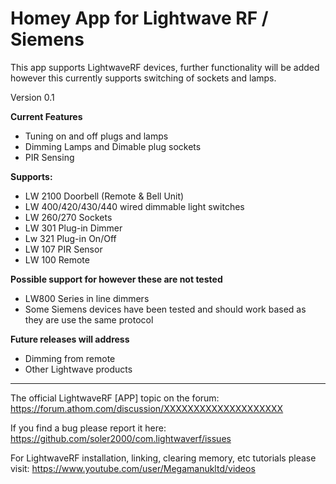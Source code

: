 # Homey App for Lightwave RF / Siemens


 This app supports LightwaveRF devices, further functionality will be added however this currently supports switching of sockets and lamps.
 
 Version 0.1
 
**Current Features**  
- Tuning on and off plugs and lamps  
- Dimming Lamps and Dimable plug sockets  
- PIR Sensing  
  
  
**Supports:**  

- LW 2100 Doorbell (Remote & Bell Unit) 
- LW 400/420/430/440  wired dimmable light switches  
- LW 260/270 Sockets  
- LW 301 Plug-in Dimmer  
- Lw 321 Plug-in On/Off  
- LW 107 PIR Sensor  
- LW 100 Remote  

**Possible support for however these are not tested**
  * LW800 Series in line dimmers   
  * Some Siemens devices have been tested and should work based as they are use the same protocol   
 
**Future releases will address**   

  * Dimming from remote
  * Other Lightwave products
 
---

 The official LightwaveRF [APP] topic on the forum: https://forum.athom.com/discussion/XXXXXXXXXXXXXXXXXXXX
 
 If you find a bug please report it here: https://github.com/soler2000/com.lightwaverf/issues
 
 For LightwaveRF installation, linking, clearing memory, etc tutorials please visit: https://www.youtube.com/user/Megamanukltd/videos
